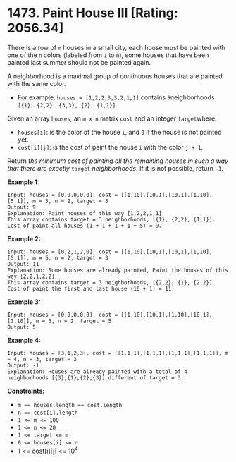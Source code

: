 # 1473. Paint House III [Rating: 2056.34]

There is a row of `m` houses in a small city, each house must be painted with one of the `n` colors (labeled from `1` to `n`), some houses that have been painted last summer should not be painted again.

A neighborhood is a maximal group of continuous houses that are painted with the same color.

- For example: `houses = [1,2,2,3,3,2,1,1]` contains `5`neighborhoods `[{1}, {2,2}, {3,3}, {2}, {1,1}]`.

Given an array `houses`, an `m x n` matrix `cost` and an integer `target`where:

- `houses[i]`: is the color of the house `i`, and `0` if the house is not painted yet.
- `cost[i][j]`: is the cost of paint the house `i` with the color `j + 1`.

Return *the minimum cost of painting all the remaining houses in such a way that there are exactly* `target` *neighborhoods*. If it is not possible, return `-1`.

 

**Example 1:**

```
Input: houses = [0,0,0,0,0], cost = [[1,10],[10,1],[10,1],[1,10],[5,1]], m = 5, n = 2, target = 3
Output: 9
Explanation: Paint houses of this way [1,2,2,1,1]
This array contains target = 3 neighborhoods, [{1}, {2,2}, {1,1}].
Cost of paint all houses (1 + 1 + 1 + 1 + 5) = 9.
```

**Example 2:**

```
Input: houses = [0,2,1,2,0], cost = [[1,10],[10,1],[10,1],[1,10],[5,1]], m = 5, n = 2, target = 3
Output: 11
Explanation: Some houses are already painted, Paint the houses of this way [2,2,1,2,2]
This array contains target = 3 neighborhoods, [{2,2}, {1}, {2,2}]. 
Cost of paint the first and last house (10 + 1) = 11.
```

**Example 3:**

```
Input: houses = [0,0,0,0,0], cost = [[1,10],[10,1],[1,10],[10,1],[1,10]], m = 5, n = 2, target = 5
Output: 5
```

**Example 4:**

```
Input: houses = [3,1,2,3], cost = [[1,1,1],[1,1,1],[1,1,1],[1,1,1]], m = 4, n = 3, target = 3
Output: -1
Explanation: Houses are already painted with a total of 4 neighborhoods [{3},{1},{2},{3}] different of target = 3.
```

 

**Constraints:**

- `m == houses.length == cost.length`
- `n == cost[i].length`
- `1 <= m <= 100`
- `1 <= n <= 20`
- `1 <= target <= m`
- `0 <= houses[i] <= n`
- 1 <= cost[i][j] <= 10<sup>4</sup>
